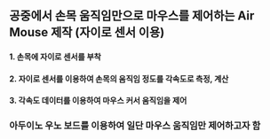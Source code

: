 ## 공중에서 손목 움직임만으로 마우스를 제어하는 Air Mouse 제작 (자이로 센서 이용)

#### 1. 손목에 자이로 센서를 부착
#### 2. 자이로 센서를 이용하여 손목의 움직임 정도를 각속도로 측정, 계산
#### 3. 각속도 데이터를 이용하여 마우스 커서 움직임을 제어

### 아두이노 우노 보드를 이용하여 일단 마우스 움직임만 제어하고자 함
###

